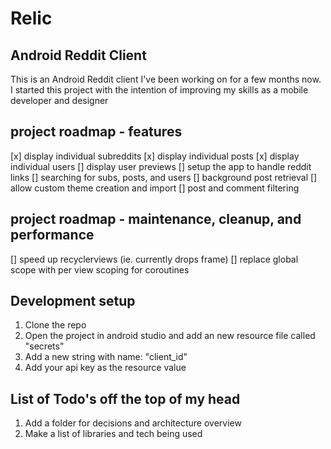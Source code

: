 # Relic

## Android Reddit Client
This is an Android Reddit client I've been working on for a few months now. I started this project with the intention of improving my skills as a mobile developer and designer

## project roadmap - features
[x] display individual subreddits
[x] display individual posts
[x] display individual users
[] display user previews
[] setup the app to handle reddit links
[] searching for subs, posts, and users
[] background post retrieval
[] allow custom theme creation and import
[] post and comment filtering

## project roadmap - maintenance, cleanup, and performance
[] speed up recyclerviews (ie. currently drops frame)
[] replace global scope with per view scoping for coroutines

## Development setup
1. Clone the repo
2. Open the project in android studio and add an new resource file called "secrets"
3. Add a new string with name: "client_id"
4. Add your api key as the resource value

## List of Todo's off the top of my head
1. Add a folder for decisions and architecture overview
2. Make a list of libraries and tech being used